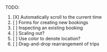 TODO:

1. [X] Automatically scroll to the current time
2. [ ] Forms for creating new bookings
3. [ ] Inspecting an existing booking
4. [ ] Scaling out?
5. [ ] Use color to denote location?
6. [ ] Drag-and-drop rearrangement of trips